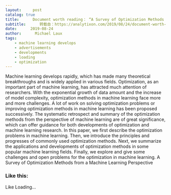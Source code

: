 ```yaml
---
layout:     post
catalog: true
title:      Document worth reading： “A Survey of Optimization Methods from a Machine Learning Perspective”
subtitle:      转载自：https://analytixon.com/2019/08/24/document-worth-reading-a-survey-of-optimization-methods-from-a-machine-learning-perspective/
date:      2019-08-24
author:      Michael Laux
tags:
    - machine learning develops
    - advertisements
    - developments
    - loading
    - optimization
---
```


Machine learning develops rapidly, which has made many theoretical breakthroughs and is widely applied in various fields. Optimization, as an important part of machine learning, has attracted much attention of researchers. With the exponential growth of data amount and the increase of model complexity, optimization methods in machine learning face more and more challenges. A lot of work on solving optimization problems or improving optimization methods in machine learning has been proposed successively. The systematic retrospect and summary of the optimization methods from the perspective of machine learning are of great significance, which can offer guidance for both developments of optimization and machine learning research. In this paper, we first describe the optimization problems in machine learning. Then, we introduce the principles and progresses of commonly used optimization methods. Next, we summarize the applications and developments of optimization methods in some popular machine learning fields. Finally, we explore and give some challenges and open problems for the optimization in machine learning. A Survey of Optimization Methods from a Machine Learning Perspective

### Like this:

Like Loading...
